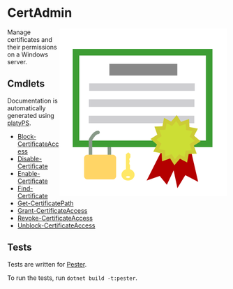 CertAdmin
================

<!-- To publish to PowerShell Gallery: dotnet build -t:PublishModule -c Release -->
<img src="CertAdmin.svg" alt="CertAdmin icon" align="right" />

Manage certificates and their permissions on a Windows server.

Cmdlets
-------

Documentation is automatically generated using [platyPS](https://github.com/PowerShell/platyPS).

- [Block-CertificateAccess](docs/Block-CertificateAccess.md)
- [Disable-Certificate](docs/Disable-Certificate.md)
- [Enable-Certificate](docs/Enable-Certificate.md)
- [Find-Certificate](docs/Find-Certificate.md)
- [Get-CertificatePath](docs/Get-CertificatePath.md)
- [Grant-CertificateAccess](docs/Grant-CertificateAccess.md)
- [Revoke-CertificateAccess](docs/Revoke-CertificateAccess.md)
- [Unblock-CertificateAccess](docs/Unblock-CertificateAccess.md)

Tests
-----

Tests are written for [Pester](https://github.com/Pester/Pester).

To run the tests, run `dotnet build -t:pester`.

